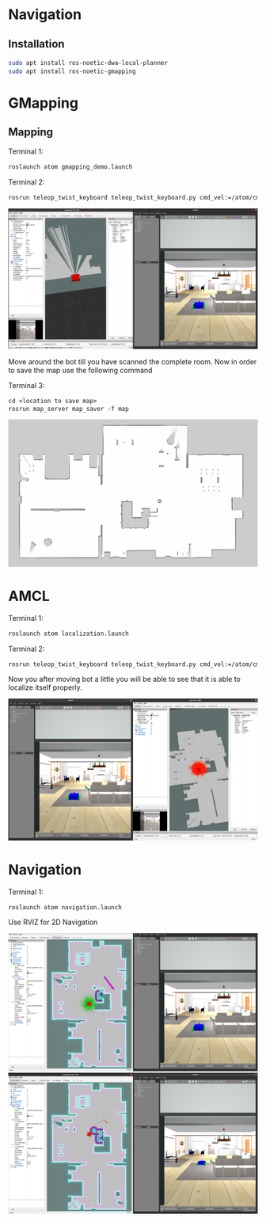 # Navigation

## Installation

```bash
sudo apt install ros-noetic-dwa-local-planner
sudo apt install ros-noetic-gmapping
```

# GMapping


## Mapping

Terminal 1:

```bash
roslaunch atom gmapping_demo.launch
```

Terminal 2:

```bash
rosrun teleop_twist_keyboard teleop_twist_keyboard.py cmd_vel:=/atom/cmd_vel
```

![Gmapping Demo](/docs/img/gmapping.png)

Move around the bot till you have scanned the complete room. Now in order to save the map use the following 
command

Terminal 3:
```
cd <location to save map>
rosrun map_server map_saver -f map
```

![Scan](/docs/img/aws_scan.png)

# AMCL

Terminal 1:

```bash
roslaunch atom localization.launch
```

Terminal 2:

```bash
rosrun teleop_twist_keyboard teleop_twist_keyboard.py cmd_vel:=/atom/cmd_vel
```

Now you after moving bot a little you will be able to see that it is able to localize itself properly.

![Localization](/docs/img/localization.png)

# Navigation

Terminal 1:

```bash
roslaunch atom navigation.launch
```

Use RVIZ for 2D Navigation

![Give Navigation](/docs/img/navigation1.png)
![Robot goes to point](/docs/img/navigation2.png)